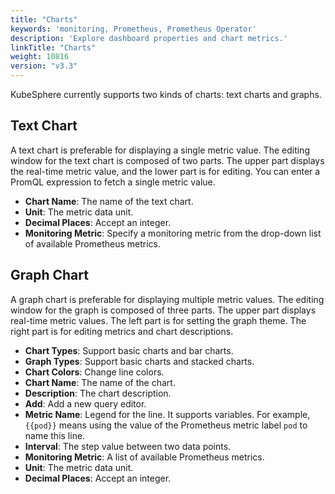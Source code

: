 ```yaml
---
title: "Charts"
keywords: 'monitoring, Prometheus, Prometheus Operator'
description: 'Explore dashboard properties and chart metrics.'
linkTitle: "Charts"
weight: 10816
version: "v3.3"
---
```


KubeSphere currently supports two kinds of charts: text charts and graphs.

## Text Chart

A text chart is preferable for displaying a single metric value. The editing window for the text chart is composed of two parts. The upper part displays the real-time metric value, and the lower part is for editing. You can enter a PromQL expression to fetch a single metric value.

- **Chart Name**: The name of the text chart.
- **Unit**: The metric data unit.
- **Decimal Places**: Accept an integer.
- **Monitoring Metric**: Specify a monitoring metric from the drop-down list of available Prometheus metrics.

## Graph Chart

A graph chart is preferable for displaying multiple metric values. The editing window for the graph is composed of three parts. The upper part displays real-time metric values. The left part is for setting the graph theme. The right part is for editing metrics and chart descriptions.

- **Chart Types**: Support basic charts and bar charts.
- **Graph Types**: Support basic charts and stacked charts.
- **Chart Colors**: Change line colors.
- **Chart Name**: The name of the chart.
- **Description**: The chart description.
- **Add**: Add a new query editor.
- **Metric Name**: Legend for the line. It supports variables. For example, `{{pod}}` means using the value of the Prometheus metric label `pod` to name this line.
- **Interval**: The step value between two data points.
- **Monitoring Metric**: A list of available Prometheus metrics.
- **Unit**: The metric data unit.
- **Decimal Places**: Accept an integer.
